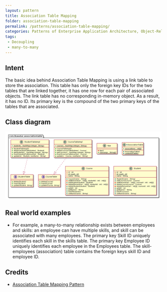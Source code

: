 ```yaml
---
layout: pattern
title: Association Table Mapping  
folder: association-table-mapping  
permalink: /patterns/association-table-mapping/  
categories: Patterns of Enterprise Application Architecture, Object-Relational Structural   
tags:
 - Decoupling
 - many-to-many
---
```


## Intent
The basic idea behind Association Table Mapping is using a link table to store the association. This table has only the foreign key IDs for the two tables that are linked together, 
it has one row for each pair of associated objects.
The link table has no corresponding in-memory object. As a result, it has no ID. Its primary key is the compound of the two primary keys of the tables that are associated.

## Class diagram
![Class diagram](./etc/association-table-mapping.png "Association Table Mapping")

## Real world examples
* For example, a many-to-many relationship exists between employees and skills: an employee can have multiple skills, and skill can be associated with many employees.
The primary key Skill ID uniquely identifies each skill in the skills table. The primary key Employee ID uniquely identifies each employee in the Employees table. The 
skill-employees (association) table contains the foreign keys skill ID and employee ID.

## Credits
* [Association Table Mapping Pattern](https://ramj2ee.blogspot.com/2013/08/association-table-mapping-design-pattern.html)

